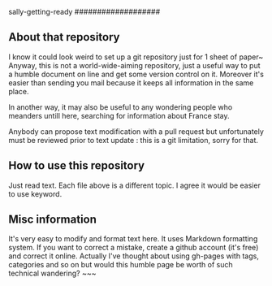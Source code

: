 sally-getting-ready
###################

## About that repository

I know it could look weird to set up a git repository just for 1 sheet of paper~ Anyway, this is not a world-wide-aiming repository, just a useful way to put a humble document on line and get some version control on it. Moreover it's easier than sending you mail because it keeps all information in the same place.

In another way, it may also be useful to any wondering people who meanders untill here, searching for information about France stay.

Anybody can propose text modification with a pull request but unfortunately must be reviewed prior to text update : this is a git limitation, sorry for that.

## How to use this repository

Just read text. Each file above is a different topic. I agree it would be easier to use keyword.

## Misc information

It's very easy to modify and format text here. It uses Markdown formatting system. If you want to correct a mistake, create a github account (it's free) and correct it online. Actually I've thought about using gh-pages with tags, categories and so on but would this humble page be worth of such technical wandering? ~~~
